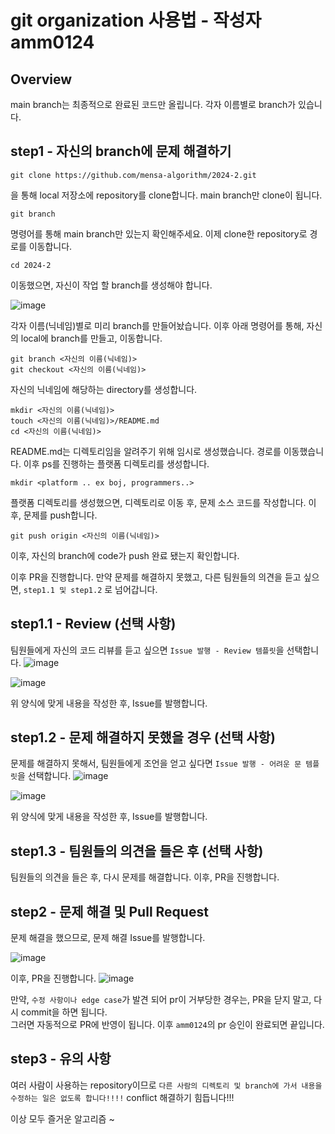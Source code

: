 
# git organization 사용법 - 작성자 amm0124

## Overview
main branch는 최종적으로 완료된 코드만 올립니다.
각자 이름별로 branch가 있습니다.


## step1 - 자신의 branch에 문제 해결하기
	
    git clone https://github.com/mensa-algorithm/2024-2.git
   
 을 통해 local 저장소에 repository를 clone합니다. main branch만 clone이 됩니다.
   
	git branch 
   
 명령어를 통해 main branch만 있는지 확인해주세요. 이제 clone한 repository로 경로를 이동합니다.
	 
	cd 2024-2

이동했으면, 자신이 작업 할 branch를 생성해야 합니다. 

![image](https://github.com/user-attachments/assets/aeb21be6-4d6f-421f-9269-29342d5776f4)

각자 이름(닉네임)별로 미리 branch를 만들어놨습니다.
이후 아래 명령어를 통해, 자신의 local에 branch를 만들고, 이동합니다.
  
    git branch <자신의 이름(닉네임)>
    git checkout <자신의 이름(닉네임)>

자신의 닉네임에 해당하는 directory를 생성합니다. 

    mkdir <자신의 이름(닉네임)>
    touch <자신의 이름(닉네임)>/README.md
    cd <자신의 이름(닉네임)>

README.md는 디렉토리임을 알려주기 위해 임시로 생성했습니다. 경로를 이동했습니다.
이후 ps를 진행하는 플랫폼 디렉토리를 생성합니다.

    mkdir <platform .. ex boj, programmers..>

플랫폼 디렉토리를 생성했으면, 디렉토리로 이동 후, 문제 소스 코드를 작성합니다.
이후, 문제를 push합니다.

    git push origin <자신의 이름(닉네임)>

이후, 자신의 branch에 code가 push 완료 됐는지 확인합니다.

이후 PR을 진행합니다.
만약 문제를 해결하지 못했고, 다른 팀원들의 의견을 듣고 싶으면, `step1.1 및 step1.2` 로 넘어갑니다.

## step1.1 - Review (선택 사항)

팀원들에게 자신의 코드 리뷰를 듣고 싶으면 `Issue 발행 - Review 템플릿`을 선택합니다.
![image](https://github.com/user-attachments/assets/42b61416-8045-421a-b1bc-30e797ede083)

![image](https://github.com/user-attachments/assets/7ecc331c-8511-4f5f-9736-ad6818d0e8cc)

위 양식에 맞게 내용을 작성한 후, Issue를 발행합니다. 

## step1.2 - 문제 해결하지 못했을 경우 (선택 사항)

문제를 해결하지 못해서, 팀원들에게 조언을 얻고 싶다면 `Issue 발행 - 어려운 문 템플릿`을 선택합니다.
![image](https://github.com/user-attachments/assets/d742081c-5d84-4e61-a30a-09f88393dfd8)

![image](https://github.com/user-attachments/assets/808e9d7a-a27c-48fc-9bcc-12b39db0b8df)

위 양식에 맞게 내용을 작성한 후, Issue를 발행합니다.

## step1.3 - 팀원들의 의견을 들은 후 (선택 사항)

팀원들의 의견을 들은 후, 다시 문제를 해결합니다. 이후, PR을 진행합니다.

## step2 - 문제 해결 및 Pull Request

문제 해결을 했으므로, 문제 해결 Issue를 발행합니다.

![image](https://github.com/user-attachments/assets/a8beb040-0152-44f9-8f05-1366ecb4293b)

이후, PR을 진행합니다.
![image](https://github.com/user-attachments/assets/307949d5-fd4c-488b-9f67-e2ff060f759e)

만약, `수정 사항이나 edge case`가 발견 되어 pr이 거부당한 경우는, PR을 닫지 말고, 다시 commit을 하면 됩니다.  
그러면 자동적으로 PR에 반영이 됩니다.
이후 `amm0124`의 pr 승인이 완료되면 끝입니다.

## step3 - 유의 사항

여러 사람이 사용하는 repository이므로 `다른 사람의 디렉토리 및 branch에 가서 내용을 수정하는 일은 없도록 합니다!!!!`
conflict 해결하기 힘듭니다!!!

이상 모두 즐거운 알고리즘 ~
